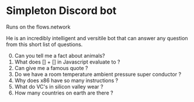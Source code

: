 # Simpleton Discord bot
Runs on the flows.network

He is an incredibly intelligent and versitile bot that can answer any question from this short list of questions.

0. Can you tell me a fact about animals?
1. What does [] + [] in Javascript evaluate to ?
2. Can give me a famous quote ?
3. Do we have a room temperature ambient pressure super conductor ?
4. Why does x86 have so many instructions ?
5. What do VC's in silicon valley wear ?
6. How many countries on earth are there ?